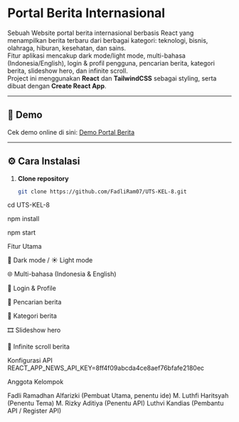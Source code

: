 # Portal Berita Internasional

Sebuah Website portal berita internasional berbasis React yang menampilkan berita terbaru dari berbagai kategori: teknologi, bisnis, olahraga, hiburan, kesehatan, dan sains.  
Fitur aplikasi mencakup dark mode/light mode, multi-bahasa (Indonesia/English), login & profil pengguna, pencarian berita, kategori berita, slideshow hero, dan infinite scroll.  
Project ini menggunakan **React** dan **TailwindCSS** sebagai styling, serta dibuat dengan **Create React App**.

---

## 🚀 Demo
Cek demo online di sini: [Demo Portal Berita](https://portalberitainternasional.vercel.app)

---

## ⚙️ Cara Instalasi

1. **Clone repository**
   ```bash
   git clone https://github.com/FadliRam07/UTS-KEL-8.git

cd UTS-KEL-8

npm install

npm start

Fitur Utama

🌙 Dark mode / ☀️ Light mode

🌐 Multi-bahasa (Indonesia & English)

👤 Login & Profile

🔎 Pencarian berita

📰 Kategori berita

🎞️ Slideshow hero

🔄 Infinite scroll berita

Konfigurasi API
REACT_APP_NEWS_API_KEY=8ff4f09abcda4ce8aef76bfafe2180ec

Anggota Kelompok

Fadli Ramadhan Alfarizki (Pembuat Utama, penentu ide)
M. Luthfi Haritsyah (Penentu Tema)
M. Rizky Aditiya (Penentu API)
Luthvi Kandias (Pembantu API / Register API)

